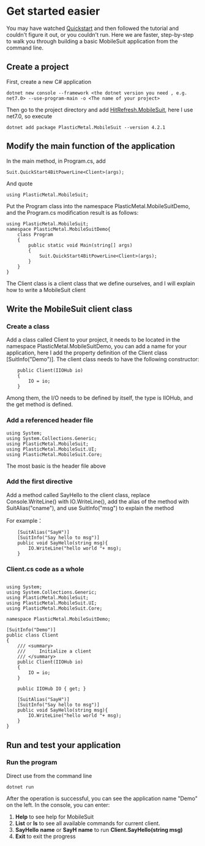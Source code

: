 # Get started easier

You may have watched [Quickstart](./GetStarted.md) and then followed the tutorial and couldn't figure it out, or you couldn't run.
Here we are faster, step-by-step to walk you through building a basic MobileSuit application from the command line.

## Create a project

First, create a new C# application

```
dotnet new console --framework <the dotnet version you need , e.g. net7.0> --use-program-main -o <The name of your project>
```

Then go to the project directory and add [HitRefresh.MobileSuit](https://www.nuget.org/packages/HitRefresh.MobileSuit/), here I use net7.0, so execute
```
dotnet add package PlasticMetal.MobileSuit --version 4.2.1
```

## Modify the main function of the application

In the main method, in Program.cs, add
```
Suit.QuickStart4BitPowerLine<Client>(args);
```
And quote
```
using PlasticMetal.MobileSuit;
```
Put the Program class into the namespace PlasticMetal.MobileSuitDemo, and the Program.cs modification result is as follows:
```
using PlasticMetal.MobileSuit;
namespace PlasticMetal.MobileSuitDemo{
    class Program
    {
        public static void Main(string[] args)
        {
            Suit.QuickStart4BitPowerLine<Client>(args);
        }
    }
}
```
The Client class is a client class that we define ourselves, and I will explain how to write a MobileSuit client

## Write the MobileSuit client class


### Create a class

Add a class called Client to your project, it needs to be located in the namespace PlasticMetal.MobileSuitDemo, you can add a name for your application, here I add the property definition of the Client class [SuitInfo("Demo")].
The client class needs to have the following constructor:

```
    public Client(IIOHub io)
    {
        IO = io;
    }
```
Among them, the I/O needs to be defined by itself, the type is IIOHub, and the get method is defined.
### Add a referenced header file

```
using System;
using System.Collections.Generic;
using PlasticMetal.MobileSuit;
using PlasticMetal.MobileSuit.UI;
using PlasticMetal.MobileSuit.Core;
```
The most basic is the header file above

### Add the first directive

Add a method called SayHello to the client class, replace Console.WriteLine() with IO.WriteLine(), add the alias of the method with SuitAlias("cname"), and use SuitInfo("msg") to explain the method

For example：
```
    [SuitAlias("SayH")]
    [SuitInfo("Say hello to msg")]
    public void SayHello(string msg){
        IO.WriteLine("hello world "+ msg);
    }
```

### Client.cs code as a whole

```

using System;
using System.Collections.Generic;
using PlasticMetal.MobileSuit;
using PlasticMetal.MobileSuit.UI;
using PlasticMetal.MobileSuit.Core;

namespace PlasticMetal.MobileSuitDemo;

[SuitInfo("Demo")]
public class Client
{
    /// <summary>
    ///     Initialize a client
    /// </summary>
    public Client(IIOHub io)
    {
        IO = io;
    }

    public IIOHub IO { get; }

    [SuitAlias("SayH")]
    [SuitInfo("Say hello to msg")]
    public void SayHello(string msg){
        IO.WriteLine("hello world "+ msg);
    }
}
```

## Run and test your application

### Run the program

Direct use from the command line
```
dotnet run
```

After the operation is successful, you can see the application name "Demo" on the left.
In the console, you can enter:


1. **Help** to see help for MobileSuit
2. **List** or **ls** to see all available commands for current client.
3. **SayHello** **name** or **SayH** **name** to run **Client.SayHello(string msg)**
5. **Exit** to exit the progress
